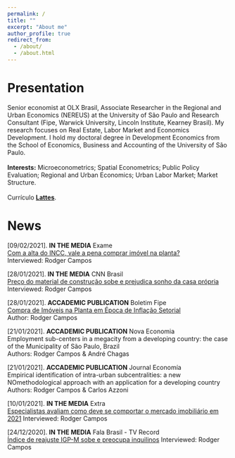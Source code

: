 ```yaml
---
permalink: /
title: ""
excerpt: "About me"
author_profile: true
redirect_from: 
  - /about/
  - /about.html
---
```


# Presentation
Senior economist at OLX Brasil, Associate Researcher in the Regional and Urban Economics (NEREUS) at the University of São Paulo and Research Consultant (Fipe, Warwick University, Lincoln Institute, Kearney Brasil). My research focuses on Real Estate, Labor Market and Economics Development. I hold my doctoral degree in Development Economics from the School of Economics, Business and Accounting of the University of São Paulo. \
\
**Interests:** Microeconometrics; Spatial Econometrics; Public Policy Evaluation; Regional and Urban Economics; Urban Labor Market; Market Structure. \
\
Currículo [**Lattes**](http://lattes.cnpq.br/6682179634478803). 

# News

[09/02/2021]. **IN THE MEDIA** Exame\
[Com a alta do INCC, vale a pena comprar imóvel na planta?](https://exame.com/invest/com-a-alta-do-incc-vale-a-pena-comprar-imovel-na-planta/)\
Interviewed: Rodger Campos

[28/01/2021]. **IN THE MEDIA** CNN Brasil\
[Preço do material de construção sobe e prejudica sonho da casa própria](https://www.cnnbrasil.com.br/business/2021/01/28/preco-do-material-de-construcao-sobe-e-prejudica-sonho-da-casa-propria)\
Interviewed: Rodger Campos

[28/01/2021]. **ACCADEMIC PUBLICATION** Boletim Fipe\
[Compra de Imóveis na Planta em Época de Inflação Setorial](https://downloads.fipe.org.br/publicacoes/bif/bif484-15-18.pdf)\
Author: Rodger Campos

[21/01/2021]. **ACCADEMIC PUBLICATION** Nova Economia\
Employment sub-centers in a megacity from a developing country: the case of the Municipality of São Paulo, Brazil\
Authors: Rodger Campos & André Chagas

[21/01/2021]. **ACCADEMIC PUBLICATION** Journal Economía\
Empirical identification of intra-urban subcentralities: a new NOmethodological approach with an application for a developing country\
Authors: Rodger Campos & Carlos Azzoni

[10/01/2021]. **IN THE MEDIA** Extra \
[Especialistas avaliam como deve se comportar o mercado imobiliário em 2021](https://extra.globo.com/economia/castelar/especialistas-avaliam-como-deve-se-comportar-mercado-imobiliario-em-2021-24830391.html)
Interviewed: Rodger Campos

[24/12/2020]. **IN THE MEDIA** Fala Brasil - TV Record \
[Índice de reajuste IGP-M sobe e preocupa inquilinos](https://recordtv.r7.com/fala-brasil/videos/indice-de-reajuste-igp-m-sobe-e-preocupa-inquilinos-24122020)
Interviewed: Rodger Campos

